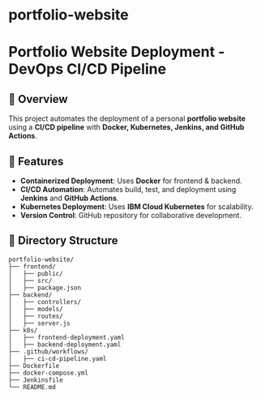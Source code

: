 # portfolio-website
# Portfolio Website Deployment - DevOps CI/CD Pipeline

## 📌 Overview
This project automates the deployment of a personal **portfolio website** using a **CI/CD pipeline** with **Docker, Kubernetes, Jenkins, and GitHub Actions**.

## 🚀 Features
- **Containerized Deployment**: Uses **Docker** for frontend & backend.
- **CI/CD Automation**: Automates build, test, and deployment using **Jenkins** and **GitHub Actions**.
- **Kubernetes Deployment**: Uses **IBM Cloud Kubernetes** for scalability.
- **Version Control**: GitHub repository for collaborative development.

## 📁 Directory Structure
```plaintext
portfolio-website/
├── frontend/
│   ├── public/
│   ├── src/
│   ├── package.json
├── backend/
│   ├── controllers/
│   ├── models/
│   ├── routes/
│   ├── server.js
├── k8s/
│   ├── frontend-deployment.yaml
│   ├── backend-deployment.yaml
├── .github/workflows/
│   ├── ci-cd-pipeline.yaml
├── Dockerfile
├── docker-compose.yml
├── Jenkinsfile
└── README.md
